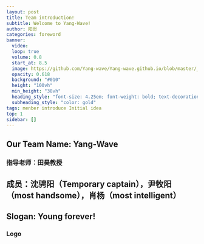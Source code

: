 ```yaml
---
layout: post
title: Team introduction!
subtitle: Welcome to Yang-Wave!
author: 阳哥
categories: foreword
banner: 
  video: 
  loop: true
  volume: 0.8
  start_at: 8.5
  image: https://github.com/Yang-wave/Yang-wave.github.io/blob/master/_posts/%E5%BE%AE%E4%BF%A1%E5%9B%BE%E7%89%87_20240914221955.jpg
  opacity: 0.618
  background: "#010"
  height: "100vh"
  min_height: "38vh"
  heading_style: "font-size: 4.25em; font-weight: bold; text-decoration: underline"
  subheading_style: "color: gold"
tags: menber introduce Initial idea
top: 1
sidebar: []
---
```

## Our Team Name: Yang-Wave  

### 指导老师：田昊教授  

## 成员：沈骋阳（Temporary captain），尹牧阳（most handsome），肖杨（most intelligent）  

## Slogan: Young forever!  

### Logo



